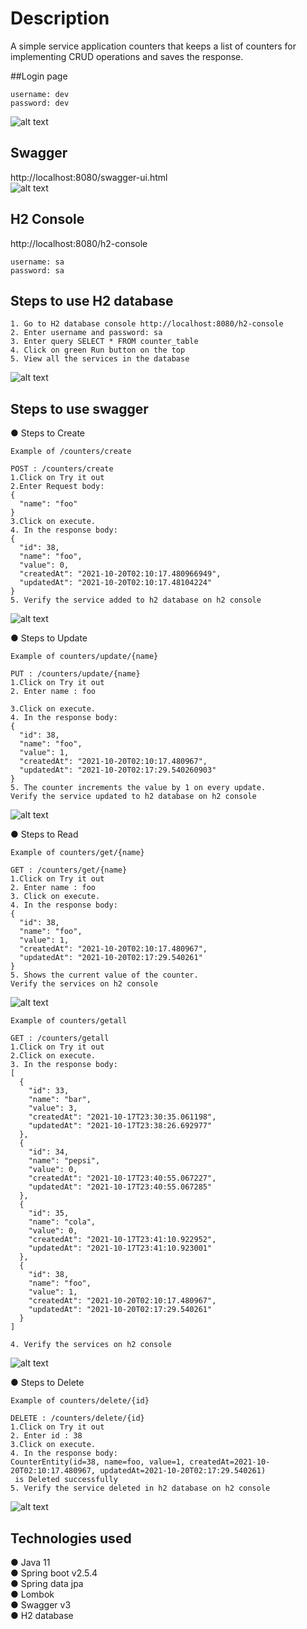 # Description
A simple service application counters that keeps a list of counters for implementing CRUD operations and
saves the response.

##Login page
```  
username: dev 
password: dev 
``` 
![alt text](src/main/resources/img.png)

## Swagger
http://localhost:8080/swagger-ui.html  
![alt text](src/main/resources/img_1.png)

## H2 Console
http://localhost:8080/h2-console  
```  
username: sa  
password: sa  
```

## Steps to use H2 database

````  
1. Go to H2 database console http://localhost:8080/h2-console 
2. Enter username and password: sa 
3. Enter query SELECT * FROM counter_table 
4. Click on green Run button on the top
5. View all the services in the database
````

![alt text](src/main/resources/viewH2Database.png)

## Steps to use swagger
● Steps to Create
````  
Example of /counters/create

POST : /counters/create
1.Click on Try it out
2.Enter Request body: 
{
  "name": "foo"
}
3.Click on execute.
4. In the response body:
{
  "id": 38,
  "name": "foo",
  "value": 0,
  "createdAt": "2021-10-20T02:10:17.480966949",
  "updatedAt": "2021-10-20T02:10:17.48104224"
}
5. Verify the service added to h2 database on h2 console

````  

![alt text](src/main/resources/img_2.png)

● Steps to Update
````  
Example of counters/update/{name}

PUT : /counters/update/{name}
1.Click on Try it out
2. Enter name : foo

3.Click on execute.
4. In the response body:
{
  "id": 38,
  "name": "foo",
  "value": 1,
  "createdAt": "2021-10-20T02:10:17.480967",
  "updatedAt": "2021-10-20T02:17:29.540260903"
}
5. The counter increments the value by 1 on every update. 
Verify the service updated to h2 database on h2 console
````

![alt text](src/main/resources/img_3.png)

● Steps to Read

```` 
Example of counters/get/{name} 

GET : /counters/get/{name}
1.Click on Try it out
2. Enter name : foo
3. Click on execute.
4. In the response body:
{
  "id": 38,
  "name": "foo",
  "value": 1,
  "createdAt": "2021-10-20T02:10:17.480967",
  "updatedAt": "2021-10-20T02:17:29.540261"
}
5. Shows the current value of the counter. 
Verify the services on h2 console
````

![alt text](src/main/resources/img_5.png)

````  
Example of counters/getall

GET : /counters/getall
1.Click on Try it out
2.Click on execute.
3. In the response body:
[
  {
    "id": 33,
    "name": "bar",
    "value": 3,
    "createdAt": "2021-10-17T23:30:35.061198",
    "updatedAt": "2021-10-17T23:38:26.692977"
  },
  {
    "id": 34,
    "name": "pepsi",
    "value": 0,
    "createdAt": "2021-10-17T23:40:55.067227",
    "updatedAt": "2021-10-17T23:40:55.067285"
  },
  {
    "id": 35,
    "name": "cola",
    "value": 0,
    "createdAt": "2021-10-17T23:41:10.922952",
    "updatedAt": "2021-10-17T23:41:10.923001"
  },
  {
    "id": 38,
    "name": "foo",
    "value": 1,
    "createdAt": "2021-10-20T02:10:17.480967",
    "updatedAt": "2021-10-20T02:17:29.540261"
  }
]

4. Verify the services on h2 console
````

![alt text](src/main/resources/img_4.png)

● Steps to Delete
````  
Example of counters/delete/{id}

DELETE : /counters/delete/{id}
1.Click on Try it out
2. Enter id : 38
3.Click on execute.
4. In the response body:
CounterEntity(id=38, name=foo, value=1, createdAt=2021-10-20T02:10:17.480967, updatedAt=2021-10-20T02:17:29.540261)
 is Deleted successfully
5. Verify the service deleted in h2 database on h2 console
````

![alt text](src/main/resources/img_6.png)

## Technologies used
● Java 11  
● Spring boot v2.5.4  
● Spring data jpa  
● Lombok   
● Swagger v3  
● H2 database  






